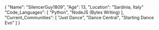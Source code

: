 {
  "Name": "SilencerGuy1809",
  "Age": 13,
  "Location": "Sardinia, Italy"
  "Code_Languages": [
    "Python",
    "NodeJS (Bytes Writing)
  ],
  "Current_Communities": [
    "Just Dance",
    "Dance Central",
    "Starting Dance Evo"
  ]
}
